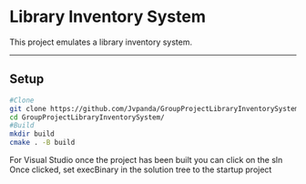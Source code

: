 # Library Inventory System

This project emulates a library inventory system.

---

## Setup

```bash
#Clone
git clone https://github.com/Jvpanda/GroupProjectLibraryInventorySystem.git
cd GroupProjectLibraryInventorySystem/
#Build
mkdir build
cmake . -B build
```
<p>For Visual Studio once the project has been built you can click on the sln
<br>Once clicked, set execBinary in the solution tree to the startup project
</p>
